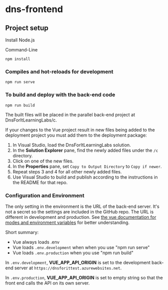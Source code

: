 # dns-frontend

## Project setup
Install Node.js

Command-Line
```
npm install
```

### Compiles and hot-reloads for development
```
npm run serve
```

### To build and deploy with the back-end code
```
npm run build
```

The built files will be placed in the parallel back-end project at DnsForItLearningLabs/c.

If your changes to the Vue project result in new files being added to the deployment project you must add them to the deployment package:

1. In Visual Studio, load the DnsForItLearningLabs solution.
2. In the **Solution Explorer** pane, find the newly added files under the `/c` directory.
3. Click on one of the new files.
4. In the **Properties** pane, set `Copy to Output Directory` to `Copy if newer`.
5. Repeat steps 3 and 4 for all other newly added files.
6. Use Visual Studio to build and publish according to the instructions in the README for that repo.

### Configuration and Environment

The only setting in the environment is the URL of the back-end server. It's not a secret so the settings are included in the GitHub repo. The URL is different in development and production. See [the vue documentation for modes and environment variables](https://cli.vuejs.org/guide/mode-and-env.html) for better understanding.

Short summary:
* Vue always loads .env
* Vue loads `.env.development` when when you use "npm run serve"
* Vue loads `.env.production` when you use "npm run build"

In `.env.development`, **VUE_APP_API_ORIGIN** is set to the development back-end server at `https://dnsforittest.azurewebsites.net`.

In `.env.production`, **VUE_APP_API_ORIGIN** is set to empty string so that the front end calls the API on its own server.
